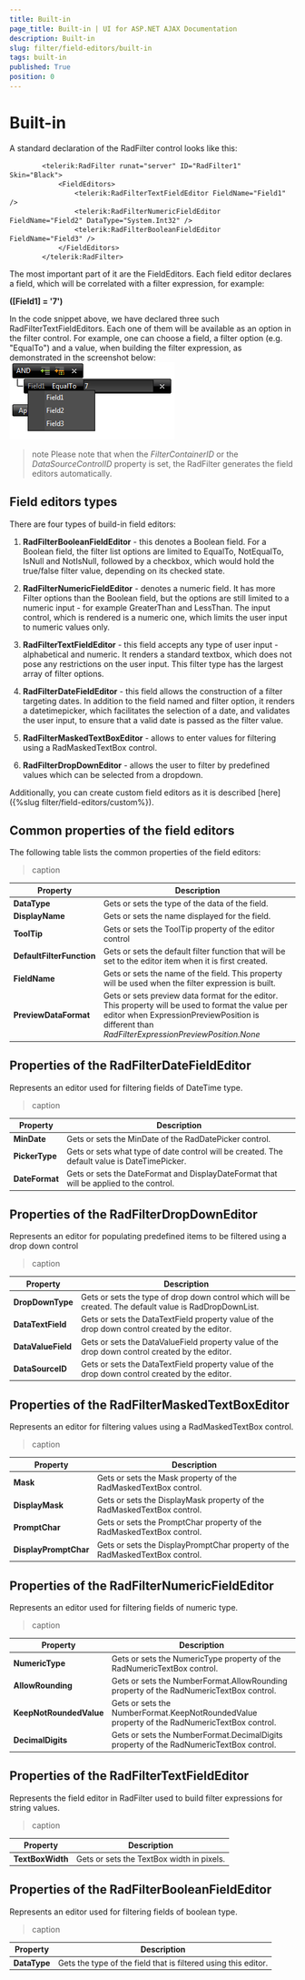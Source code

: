 ```yaml
---
title: Built-in
page_title: Built-in | UI for ASP.NET AJAX Documentation
description: Built-in
slug: filter/field-editors/built-in
tags: built-in
published: True
position: 0
---
```


# Built-in



A standard declaration of the RadFilter control looks like this:

````ASPNET
	    <telerik:RadFilter runat="server" ID="RadFilter1" Skin="Black">
	        <FieldEditors>
	            <telerik:RadFilterTextFieldEditor FieldName="Field1" />
	            <telerik:RadFilterNumericFieldEditor FieldName="Field2" DataType="System.Int32" />
	            <telerik:RadFilterBooleanFieldEditor FieldName="Field3" />
	        </FieldEditors>
	    </telerik:RadFilter>
````



The most important part of it are the FieldEditors. Each field editor declares a field, which will be correlated with a filter expression, for example:

__([Field1] = '7')__

In the code snippet above, we have declared three such RadFilterTextFieldEditors. Each one of them will be available as an option in the filter control. For example, one can choose a field, a filter option (e.g. "EqualTo") and a value, when building the filter expression, as demonstrated in the screenshot below:![Filter expression](images/filter_expression.png)

>note Please note that when the *FilterContainerID* or the *DataSourceControlID* property is set, the RadFilter generates the field editors automatically.
>


## Field editors types

There are four types of build-in field editors:

1. __RadFilterBooleanFieldEditor__ - this denotes a Boolean field. For a Boolean field, the filter list options are limited to EqualTo, NotEqualTo, IsNull and NotIsNull, followed by a checkbox, which would hold the true/false filter value, depending on its checked state.

1. __RadFilterNumericFieldEditor__ - denotes a numeric field. It has more Filter options than the Boolean field, but the options are still limited to a numeric input - for example GreaterThan and LessThan. The input control, which is rendered is a numeric one, which limits the user input to numeric values only.

1. __RadFilterTextFieldEditor__ - this field accepts any type of user input - alphabetical and numeric. It renders a standard textbox, which does not pose any restrictions on the user input. This filter type has the largest array of filter options.

1. __RadFilterDateFieldEditor__ - this field allows the construction of a filter targeting dates. In addition to the field named and filter option, it renders a datetimepicker, which facilitates the selection of a date, and validates the user input, to ensure that a valid date is passed as the filter value.

1. __RadFilterMaskedTextBoxEditor__ - allows to enter values for filtering using a RadMaskedTextBox control.

1. __RadFilterDropDownEditor__ - allows the user to filter by predefined values which can be selected from a dropdown.

Additionally, you can create custom field editors as it is described [here]({%slug filter/field-editors/custom%}).

## Common properties of the field editors

The following table lists the common properties of the field editors:


>caption  

|  __Property__  |  __Description__  |
| ------ | ------ |
| __DataType__ |Gets or sets the type of the data of the field.|
| __DisplayName__ |Gets or sets the name displayed for the field.|
| __ToolTip__ |Gets or sets the ToolTip property of the editor control|
| __DefaultFilterFunction__ |Gets or sets the default filter function that will be set to the editor item when it is first created.|
| __FieldName__ |Gets or sets the name of the field. This property will be used when the filter expression is built.|
| __PreviewDataFormat__ |Gets or sets preview data format for the editor. This property will be used to format the value per editor when ExpressionPreviewPosition is different than *RadFilterExpressionPreviewPosition.None* |

## Properties of the RadFilterDateFieldEditor

Represents an editor used for filtering fields of DateTime type.


>caption  

|  __Property__  |  __Description__  |
| ------ | ------ |
| __MinDate__ |Gets or sets the MinDate of the RadDatePicker control.|
| __PickerType__ |Gets or sets what type of date control will be created. The default value is DateTimePicker.|
| __DateFormat__ |Gets or sets the DateFormat and DisplayDateFormat that will be applied to the control.|

## Properties of the RadFilterDropDownEditor

Represents an editor for populating predefined items to be filtered using a drop down control


>caption  

|  __Property__  |  __Description__  |
| ------ | ------ |
| __DropDownType__ |Gets or sets the type of drop down control which will be created. The default value is RadDropDownList.|
| __DataTextField__ |Gets or sets the DataTextField property value of the drop down control created by the editor.|
| __DataValueField__ |Gets or sets the DataValueField property value of the drop down control created by the editor.|
| __DataSourceID__ |Gets or sets the DataTextField property value of the drop down control created by the editor.|

## Properties of the RadFilterMaskedTextBoxEditor

Represents an editor for filtering values using a RadMaskedTextBox control.


>caption  

|  __Property__  |  __Description__  |
| ------ | ------ |
| __Mask__ |Gets or sets the Mask property of the RadMaskedTextBox control.|
| __DisplayMask__ |Gets or sets the DisplayMask property of the RadMaskedTextBox control.|
| __PromptChar__ |Gets or sets the PromptChar property of the RadMaskedTextBox control.|
| __DisplayPromptChar__ |Gets or sets the DisplayPromptChar property of the RadMaskedTextBox control.|

## Properties of the RadFilterNumericFieldEditor

Represents an editor used for filtering fields of numeric type.


>caption  

|  __Property__  |  __Description__  |
| ------ | ------ |
| __NumericType__ |Gets or sets the NumericType property of the RadNumericTextBox control.|
| __AllowRounding__ |Gets or sets the NumberFormat.AllowRounding property of the RadNumericTextBox control.|
| __KeepNotRoundedValue__ |Gets or sets the NumberFormat.KeepNotRoundedValue property of the RadNumericTextBox control.|
| __DecimalDigits__ |Gets or sets the NumberFormat.DecimalDigits property of the RadNumericTextBox control.|

## Properties of the RadFilterTextFieldEditor

Represents the field editor in RadFilter used to build filter expressions for string values.


>caption  

|  __Property__  |  __Description__  |
| ------ | ------ |
| __TextBoxWidth__ |Gets or sets the TextBox width in pixels.|

## Properties of the RadFilterBooleanFieldEditor

Represents an editor used for filtering fields of boolean type.


>caption  

|  __Property__  |  __Description__  |
| ------ | ------ |
| __DataType__ |Gets the type of the field that is filtered using this editor.|
